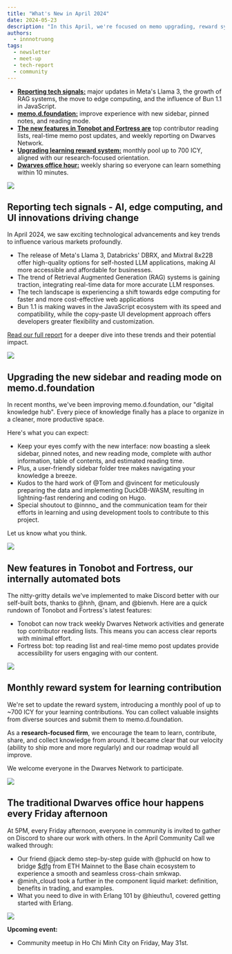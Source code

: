 ```yaml
---
title: "What's New in April 2024"
date: 2024-05-23
description: "In this April, we're focused on memo upgrading, reward system, OGIF, internal tooling, community meetup and market report."
authors:
  - innnotruong
tags:
  - newsletter
  - meet-up
  - tech-report
  - community
---
```


- [**Reporting tech signals:**](#reporting-tech-signals---ai-edge-computing-and-ui-innovations-driving-change) major updates in Meta's Llama 3, the growth of RAG systems, the move to edge computing, and the influence of Bun 1.1 in JavaScript.
- [**memo.d.foundation:**](#upgrading-the-new-sidebar-and-reading-mode-on-memodfoundation) improve experience with new sidebar, pinned notes, and reading mode.
- [**The new features in Tonobot and Fortress are**](#new-features-in-tonobot-and-fortress-our-internally-automated-bots) top contributor reading lists, real-time memo post updates, and weekly reporting on Dwarves Network.
- [**Upgrading learning reward system:**](#monthly-reward-system-for-learning-contribution) monthly pool up to 700 ICY, aligned with our research-focused orientation.
- [**Dwarves office hour:**](#the-traditional-dwarves-office-hour-happens-every-friday-afternoon) weekly sharing so everyone can learn something within 10 minutes.

![](assets/2024-whats-new-april_2024-whats-new-in-april-highlight.webp)

## Reporting tech signals - AI, edge computing, and UI innovations driving change

In April 2024, we saw exciting technological advancements and key trends to influence various markets profoundly.

- The release of Meta's Llama 3, Databricks' DBRX, and Mixtral 8x22B offer high-quality options for self-hosted LLM applications, making AI more accessible and affordable for businesses.
- The trend of Retrieval Augmented Generation (RAG) systems is gaining traction, integrating real-time data for more accurate LLM responses.
- The tech landscape is experiencing a shift towards edge computing for faster and more cost-effective web applications
- Bun 1.1 is making waves in the JavaScript ecosystem with its speed and compatibility, while the copy-paste UI development approach offers developers greater flexibility and customization.

[Read our full report](https://memo.d.foundation/playground/_labs/market-report-april-2024/) for a deeper dive into these trends and their potential impact.

![](assets/2024-whats-new-april_2024-whats-new-apirl-llm.webp)

## Upgrading the new sidebar and reading mode on memo.d.foundation

In recent months, we've been improving memo.d.foundation, our "digital knowledge hub". Every piece of knowledge finally has a place to organize in a cleaner, more productive space.

Here's what you can expect:

- Keep your eyes comfy with the new interface: now boasting a sleek sidebar, pinned notes, and new reading mode, complete with author information, table of contents, and estimated reading time.
- Plus, a user-friendly sidebar folder tree makes navigating your knowledge a breeze.
- Kudos to the hard work of @Tom and @vincent for meticulously preparing the data and implementing DuckDB-WASM, resulting in lightning-fast rendering and coding on Hugo.
- Special shoutout to @innno\_ and the communication team for their efforts in learning and using development tools to contribute to this project.

Let us know what you think.

![](assets/2024-whats-new-april-memo-upgrade.webp)

## New features in Tonobot and Fortress, our internally automated bots

The nitty-gritty details we've implemented to make Discord better with our self-built bots, thanks to @hnh, @nam, and @bienvh. Here are a quick rundown of Tonobot and Fortress's latest features:

- Tonobot can now track weekly Dwarves Network activities and generate top contributor reading lists. This means you can access clear reports with minimal effort.
- Fortress bot: top reading list and real-time memo post updates provide accessibility for users engaging with our content.

![](assets/2024-whats-new-april-tooling.webp)

## Monthly reward system for learning contribution

We're set to update the reward system, introducing a monthly pool of up to ~700 ICY for your learning contributions. You can collect valuable insights from diverse sources and submit them to memo.d.foundation.

As a **research-focused firm**, we encourage the team to learn, contribute, share, and collect knowledge from around. It became clear that our velocity (ability to ship more and more regularly) and our roadmap would all improve.

We welcome everyone in the Dwarves Network to participate.

![](assets/2024-whats-new-april_2024-whats-new-arpil-learn.webp)

## The traditional Dwarves office hour happens every Friday afternoon

At 5PM, every Friday afternoon, everyone in community is invited to gather on Discord to share our work with others. In the April Community Call we walked through:

- Our friend @jack demo step-by-step guide with @phucld on how to bridge [$dfg](https://bridge.d.foundation/) from ETH Mainnet to the Base chain ecosystem to experience a smooth and seamless cross-chain smkwap.
- @minh_cloud took a further in the component liquid market: definition, benefits in trading, and examples.
- What you need to dive in with Erlang 101 by @hieuthu1, covered getting started with Erlang.

![](assets/2024-whats-new-april-liquidity.webp)

**Upcoming event:**

- Community meetup in Ho Chi Minh City on Friday, May 31st.

